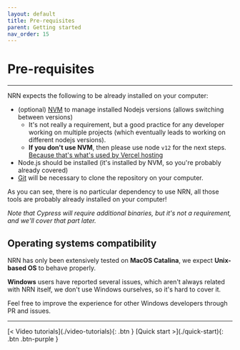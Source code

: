 ```yaml
---
layout: default
title: Pre-requisites
parent: Getting started
nav_order: 15
---
```


# Pre-requisites

---

NRN expects the following to be already installed on your computer:

- (optional) [NVM](https://github.com/nvm-sh/nvm) to manage installed Nodejs versions (allows switching between versions)
    - It's not really a requirement, but a good practice for any developer working on multiple projects (which eventually leads to working on different nodejs versions).
    - **If you don't use NVM**, then please use node `v12` for the next steps. [Because that's what's used by Vercel hosting](../guides/online-deployment/use-zeit)
- Node.js should be installed (it's installed by NVM, so you're probably already covered)
- [Git](https://git-scm.com/downloads) will be necessary to clone the repository on your computer.

As you can see, there is no particular dependency to use NRN, all those tools are probably already installed on your computer!

_Note that Cypress will require additional binaries, but it's not a requirement, and we'll cover that part later._

## Operating systems compatibility

NRN has only been extensively tested on **MacOS Catalina**, we expect **Unix-based OS** to behave properly.

**Windows** users have reported several issues, which aren't always related with NRN itself, we don't use Windows ourselves, so it's hard to cover it.

Feel free to improve the experience for other Windows developers through PR and issues.


---

<div class="pagination-section">
    <span class="fs-4" markdown="1">
    [< Video tutorials](./video-tutorials){: .btn }
    </span>
    <span class="fs-4" markdown="1">
    [Quick start >](./quick-start){: .btn .btn-purple }
    </span>
</div>
